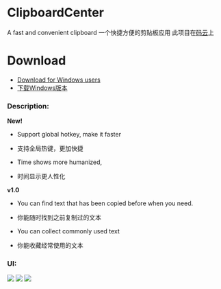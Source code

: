 # ClipboardCenter
A fast and convenient clipboard
一个快捷方便的剪贴板应用
此项目在[码云](http://git.oschina.net/mrams/ClipboardCenter)上
 
# Download
- [Download for Windows users](http://7xp4s5.com1.z0.glb.clouddn.com/ClipboardCenter%20v1.1.0_Beta.zip)
- [下载Windows版本](http://7xp4s5.com1.z0.glb.clouddn.com/ClipboardCenter%20v1.1.0_Beta.zip)

### Description:

**New!**

- Support global hotkey, make it faster

- 支持全局热键，更加快捷

- Time shows more humanized,

- 时间显示更人性化

**v1.0**

- You can find text that has been copied before when you need.

- 你能随时找到之前复制过的文本

- You can collect commonly used text

- 你能收藏经常使用的文本

### UI:
![](http://7xp4s5.com1.z0.glb.clouddn.com/github/ClipboardCenter/image1.png)
![](http://7xp4s5.com1.z0.glb.clouddn.com/github/ClipboardCenter/image2.png)
![](http://7xp4s5.com1.z0.glb.clouddn.com/github/ClipboardCenter/image3.png)

